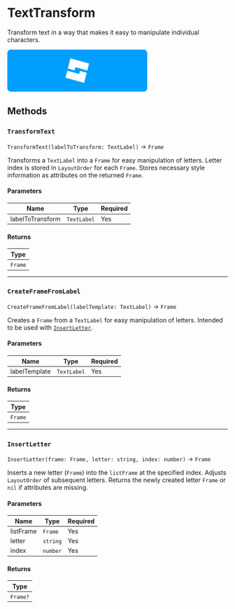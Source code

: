 # TextTransform

Transform text in a way that makes it easy to manipulate individual characters.

[![Get it on Roblox](assets/roblox_dev-animated.svg)](https://create.roblox.com/store/asset/95498974358575/TextTransform)

## Methods	

### `TransformText`

`TransformText(labelToTransform: TextLabel)` → `Frame`

Transforms a `TextLabel` into a `Frame` for easy manipulation of letters.
Letter index is stored in `LayoutOrder` for each `Frame`.
Stores necessary style information as attributes on the returned `Frame`.

#### Parameters

| Name             | Type        | Required |
| ---------------- | ----------- | -------- |
| labelToTransform | `TextLabel` | Yes      |

#### Returns

| Type    |
| ------- |
| `Frame` |

---

### `CreateFrameFromLabel`

`CreateFrameFromLabel(labelTemplate: TextLabel)` → `Frame`

Creates a `Frame` from a `TextLabel` for easy manipulation of letters.
Intended to be used with [`InsertLetter`](#insertletter).

#### Parameters

| Name          | Type        | Required |
| ------------- | ----------- | -------- |
| labelTemplate | `TextLabel` | Yes      |

#### Returns

| Type    |
| ------- |
| `Frame` |

---

### `InsertLetter`

`InsertLetter(frame: Frame, letter: string, index: number)` → `Frame`

Inserts a new letter (`Frame`) into the `listFrame` at the specified index.
Adjusts `LayoutOrder` of subsequent letters.
Returns the newly created letter `Frame` or `nil` if attributes are missing.

#### Parameters

| Name      | Type     | Required |
| --------- | -------- | -------- |
| listFrame | `Frame`  | Yes      |
| letter    | `string` | Yes      |
| index     | `number` | Yes      |

#### Returns

| Type     |
| -------- |
| `Frame?` |
